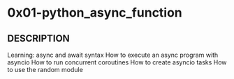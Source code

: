 # 0x01-python_async_function

## DESCRIPTION

Learning:
async and await syntax
How to execute an async program with asyncio
How to run concurrent coroutines
How to create asyncio tasks
How to use the random module